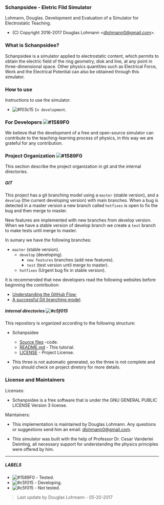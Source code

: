 ### Schanpsidee -  Eletric Fild Simulator
Lohmann, Douglas. Development and Evaluation of a Simulator for Electrostatic Teaching. 
- (C) Copyright 2016-2017 Douglas Lohmann <<dlohmann0@gmail.com>>.

### What is Schanpsidee?  

Schanpsidee is a simulator applied to electrostatic content, which permits to obtain the electric field of the ring geometry, disk and line, at any point in three-dimensional space. Other physics quantities such as Electrical Force, Work and the Electrical Potential can also be obtained through this simulator.

### How to use
Instructions to use the simulator.
 - ![#f03c15](https://placehold.it/15/f03c15/000000?text=+) `In development`.

### For Developers ![#1589F0](https://placehold.it/15/1589F0/000000?text=+)
We believe that the development of a free and open-source simulator can contribute to the teaching-learning process of physics, in this way we are grateful for any contribution.

### Project Organization ![#1589F0](https://placehold.it/15/1589F0/000000?text=+) 
This section describe the project organization in git and the internal directories. 

##### GIT 

This project has a git branching model using a `master` (stable version), and a `develop` (the current developing version) with main branches. When a bug is detected in a master version a new branch called `hotfixes` is open to fix the bug and then merge to master. 

New features are implemented with new branches from develop version. When we have a stable version of develop branch we create a `test` branch to make tests until merge to master.

In sumary we have the following branches:
* `master` (stable version).
    * `develop` (developing).
        * `new features` branches (add new features).
        * `test` (test version until merge to master).
    * `hotfixes` (Urgent bug fix in stable version).

It is recommended that new developers read the following websites before beginning the contribution:
* [Understanding the GitHub Flow](https://guides.github.com/introduction/flow/);
* [A successful Git branching model](http://nvie.com/posts/a-successful-git-branching-model/).

##### Internal directories ![#c5f015](https://placehold.it/15/f03c15/000000?text=+)

This repository is organized according to the following structure:

* Schanpsidee
    * [Source files]() -code.   
    * [README.md](./README.md) - This tutorial.
    * [LICENSE](./LICENSE) - Project License.

* This three is not automatic generated, so the three is not complete and you should check on project diretory for more details.

### License and Maintainers 
Licenses:
 - Schanpsidee is a free software that is under the GNU GENERAL PUBLIC LICENSE Version 3 license.
 
 Maintainers:
 - This implementation is maintained by Douglas Lohmann. Any questions or suggestions send him an email: <dlohmann0@gmail.com>.

 - This simulator was built with the help of Professor Dr. Cesar Vanderlei Deimling, all necessary support for understanding the physics principles were offered by him.

--------------------
##### LABELS
+ ![#1589F0](https://placehold.it/15/1589F0/000000?text=+) - Tested.
+ ![#c5f015](https://placehold.it/15/f03c15/000000?text=+) - Developing.
+ ![#c5f015](https://placehold.it/15/c5f015/000000?text=+) - Not tested.

> Last update by
Douglas Lohmann - 05-20-2017
